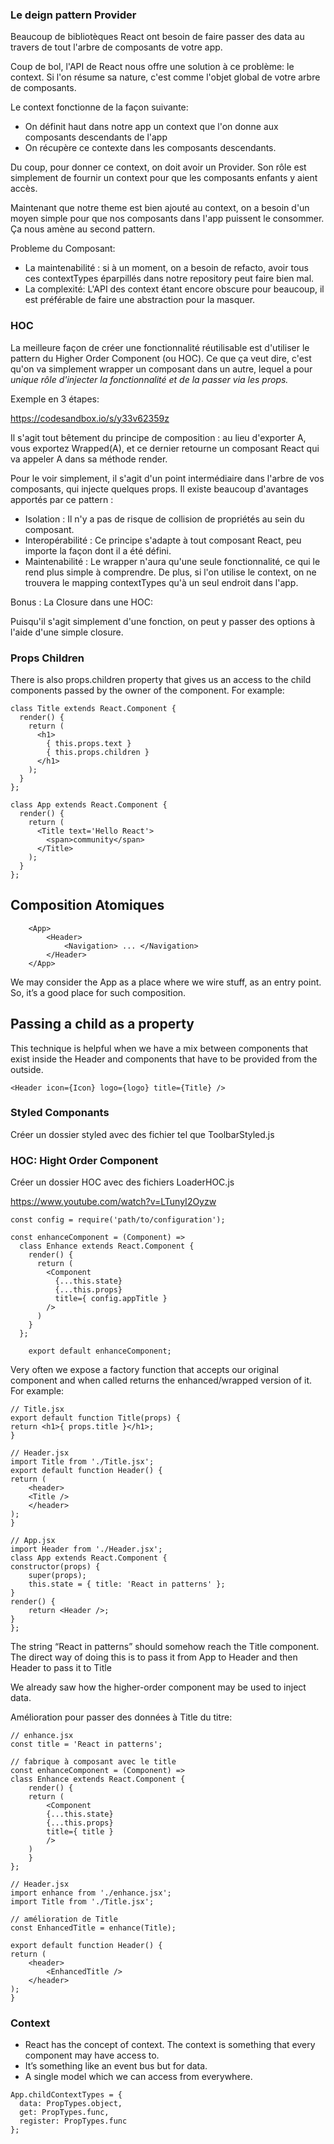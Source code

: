 ### Le deign pattern Provider

Beaucoup de bibliotèques React ont besoin de faire passer des data au travers de tout l'arbre de composants de votre app. 

Coup de bol, l'API de React nous offre une solution à ce problème: le context. 
Si l'on résume sa nature, c'est comme l'objet global de votre arbre de composants.

Le context fonctionne de la façon suivante:

* On définit haut dans notre app un context que l'on donne aux composants descendants de l'app
* On récupère ce contexte dans les composants descendants.

Du coup, pour donner ce context, on doit avoir un Provider. Son rôle est simplement de fournir un context pour que les composants enfants y aient accès.

Maintenant que notre theme est bien ajouté au context, on a besoin d'un moyen simple pour que nos composants dans l'app puissent le consommer. Ça nous amène au second pattern.

Probleme du Composant:
* La maintenabilité : si à un moment, on a besoin de refacto, avoir tous ces contextTypes éparpillés dans notre repository peut faire bien mal.
* La complexité: L'API des context étant encore obscure pour beaucoup, il est préférable de faire une abstraction pour la masquer.

### HOC

La meilleure façon de créer une fonctionnalité réutilisable est d'utiliser le pattern du Higher Order Component (ou HOC). Ce que ça veut dire, c'est qu'on va simplement wrapper un composant dans un autre, lequel a pour *unique rôle d'injecter la fonctionnalité et de la passer via les props.* 



Exemple en 3 étapes: 


https://codesandbox.io/s/y33v62359z


Il s'agit tout bêtement du principe de composition : au lieu d'exporter A, vous exportez Wrapped(A), et ce dernier retourne un composant React qui va appeler A dans sa méthode render.

Pour le voir simplement, il s'agit d'un point intermédiaire dans l'arbre de vos composants, qui injecte quelques props. Il existe beaucoup d'avantages apportés par ce pattern :

* Isolation : Il n'y a pas de risque de collision de propriétés au sein du composant.
* Interopérabilité : Ce principe s'adapte à tout composant React, peu importe la façon dont il a été défini.
* Maintenabilité : Le wrapper n'aura qu'une seule fonctionnalité, ce qui le rend plus simple à comprendre. De plus, si l'on utilise le context, on ne trouvera le mapping contextTypes qu'à un seul endroit dans l'app.

Bonus : La Closure dans une HOC:

Puisqu'il s'agit simplement d'une fonction, on peut y passer des options à l'aide d'une simple closure.





### Props Children

There is also props.children property that gives us an access to the child components passed by the owner of the component. For example:

```
class Title extends React.Component {
  render() {
    return (
      <h1>
        { this.props.text }
        { this.props.children }
      </h1>
    );
  }
};

class App extends React.Component {
  render() {
    return (
      <Title text='Hello React'>
        <span>community</span>
      </Title>
    );
  }
};
```


## Composition Atomiques

```
    <App>
        <Header>
            <Navigation> ... </Navigation>
        </Header>
    </App>
```
We may consider the App as a place where we wire stuff, as an entry point. So, it’s a good place for such composition. 


## Passing a child as a property

This technique is helpful when we have a mix between components that exist inside the Header and components that have to be provided from the outside.


```
<Header icon={Icon} logo={logo} title={Title} />

```


### Styled Componants

Créer un dossier styled avec des fichier tel que
ToolbarStyled.js



### HOC: Hight Order Component


Créer un dossier HOC avec des fichiers LoaderHOC.js

https://www.youtube.com/watch?v=LTunyI2Oyzw

```
const config = require('path/to/configuration');

const enhanceComponent = (Component) =>
  class Enhance extends React.Component {
    render() {
      return (
        <Component
          {...this.state}
          {...this.props}
          title={ config.appTitle }
        />
      )
    }
  };

    export default enhanceComponent;
```
Very often we expose a factory function that accepts our original component and when called returns the enhanced/wrapped version of it. For example:



```
// Title.jsx
export default function Title(props) {
return <h1>{ props.title }</h1>;
}

// Header.jsx
import Title from './Title.jsx';
export default function Header() {
return (
    <header>
    <Title />
    </header>
);
}

// App.jsx
import Header from './Header.jsx';
class App extends React.Component {
constructor(props) {
    super(props);
    this.state = { title: 'React in patterns' };
}
render() {
    return <Header />;
}
};
```
The string “React in patterns” should somehow reach the Title component. The direct way of doing this is to pass it from App to Header and then Header to pass it to Title

We already saw how the higher-order component may be used to inject data. 


Amélioration pour passer des données à Title du titre:

```
// enhance.jsx
const title = 'React in patterns';

// fabrique à composant avec le title
const enhanceComponent = (Component) =>
class Enhance extends React.Component {
    render() {
    return (
        <Component
        {...this.state}
        {...this.props}
        title={ title }
        />
    )
    }
};

// Header.jsx
import enhance from './enhance.jsx';
import Title from './Title.jsx';

// amélioration de Title
const EnhancedTitle = enhance(Title);

export default function Header() {
return (
    <header>
        <EnhancedTitle />
    </header>
);
}
```

### Context

* React has the concept of context. The context is something that every component may have access to.
* It’s something like an event bus but for data. 
* A single model which we can access from everywhere.

```
App.childContextTypes = {
  data: PropTypes.object,
  get: PropTypes.func,
  register: PropTypes.func
};
```